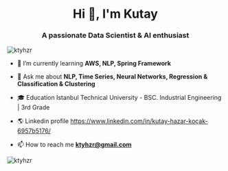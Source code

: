 

<h1 align="center">Hi 👋, I'm Kutay</h1>
<h3 align="center">A passionate Data Scientist & AI enthusiast</h3>

<p align="left"> <img src="https://komarev.com/ghpvc/?username=ktyhzr" alt="ktyhzr" /> </p>

- 🌱 I’m currently learning **AWS, NLP, Spring Framework**

- 💬 Ask me about **NLP, Time Series, Neural Networks, Regression & Classification & Clustering**

- :mortar_board: Education Istanbul Technical University - BSC. Industrial Engineering | 3rd Grade

- :earth_americas: Linkedin profile https://www.linkedin.com/in/kutay-hazar-koçak-6957b5176/

- 📫 How to reach me **ktyhzr@gmail.com**

<p align="left">

<p><img align="center" src="https://github-readme-stats.vercel.app/api/top-langs/?username=ktyhzr&layout=compact&hide=html&theme=tokyonight" alt="ktyhzr" /></p>
<!--
<p>&nbsp;<img align="center" src="https://github-readme-stats.vercel.app/api?username=egehaneralp&show_icons=true" alt="egehaneralp" /></p>
-->
